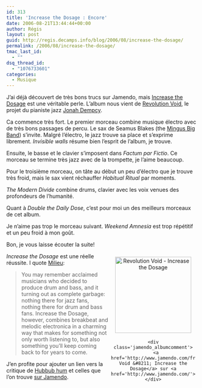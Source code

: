 ```yaml
---
id: 313
title: 'Increase the Dosage : Encore'
date: 2006-08-21T13:44:44+00:00
author: Régis
layout: post
guid: http://regis.decamps.info/blog/2006/08/increase-the-dosage/
permalink: /2006/08/increase-the-dosage/
tmac_last_id:
  - ""
dsq_thread_id:
  - "1076733601"
categories:
  - Musique
---
```

J&rsquo;ai déjà découvert de très bons trucs sur Jamendo, mais [Increase the Dosage](http://www.jamendo.com/fr/album/2225/) est une véritable perle. L&rsquo;album nous vient de [Revolution Void](http://www.revolutionvoid.com/), le projet du pianiste jazz [Jonah Dempcy](http://www.blogger.com/profile/13854286).

Ca commence très fort. Le premier morceau combine musique électro avec de très bons passages de percu. Le sax de Seamus Blakes (the [Mingus Big Band](http://www.mingusmingusmingus.com/)) s&rsquo;invite. Malgré l&rsquo;électro, le jazz trouve sa place et s&rsquo;exprime librement. _Invisible walls_ résume bien l&rsquo;esprit de l&rsquo;album, je trouve.

Ensuite, le basse et le clavier s&rsquo;imposent dans _Factum par Fictio_. Ce morceau se termine très jazz avec de la trompette, je l&rsquo;aime beaucoup. 

Pour le troisième morceau, on tâte au début un peu d&rsquo;électro que je trouve très froid, mais le sax vient réchauffer _Habitual Ritual_ par moments.

_The Modern Divide_ combine drums, clavier avec les voix venues des profondeurs de l&rsquo;humanité.

Quant à _Double the Daily Dose_, c&rsquo;est pour moi un des meilleurs morceaux de cet album.

Je n&rsquo;aime pas trop le morceau suivant. _Weekend Amnesia_ est trop répétitif et un peu froid à mon goût.

Bon, je vous laisse écouter la suite!

<div class='jamendo_blogpost'>
  <div class='jamendo_albumcover' style='float:right;text-align:center;width:222px;padding:7px;margin:0px'>
    <a href='http://www.jamendo.com/fr/album/2225/' title='Revolution Void - Increase the Dosage'><img src='http://img.jamendo.com/albums/2225/covers/1.200.jpg' style='width:200px;height:200px;border:0px;margin:3px;' alt='Revolution Void - Increase the Dosage' /></a></p> 
    
    <div class='jamendo_albumcomment'>
      <a href='http://www.jamendo.com/fr/album/2225/'>Revolution Void &#8211; Increase the Dosage</a> sur <a href='http://www.jamendo.com/'>Jamendo</a>
    </div>
  </div>
</div>

_Increase the Dosage_ est une réelle réussite. I quote [Milieu](http://milieu.alexyoung.org/?p=198):

> You may remember acclaimed musicians who decided to produce drum and bass, and it turning out as complete garbage: nothing there for jazz fans, nothing there for drum and bass fans. Increase the Dosage, however, combines breakbeat and melodic electronica in a charming way that makes for something not only worth listening to, but also something you’ll keep coming back to for years to come. 

J&rsquo;en profite pour ajouter un lien vers la critique de [Hubbub hum](http://hubbubhum.free.fr/blog/index.php?2006/08/09/9-revolution-void-increase-the-dosage) et celles que l&rsquo;on trouve [sur Jamendo](http://www.jamendo.com/fr/album/2225/reviews/).